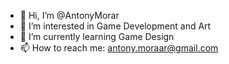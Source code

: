 - 👋 Hi, I’m @AntonyMorar
- 👀 I’m interested in Game Development and Art
- 🌱 I’m currently learning Game Design
- 📫 How to reach me: antony.moraar@gmail.com

<!---
AntonyMorar/AntonyMorar is a ✨ special ✨ repository because its `README.md` (this file) appears on your GitHub profile.
You can click the Preview link to take a look at your changes.
--->
